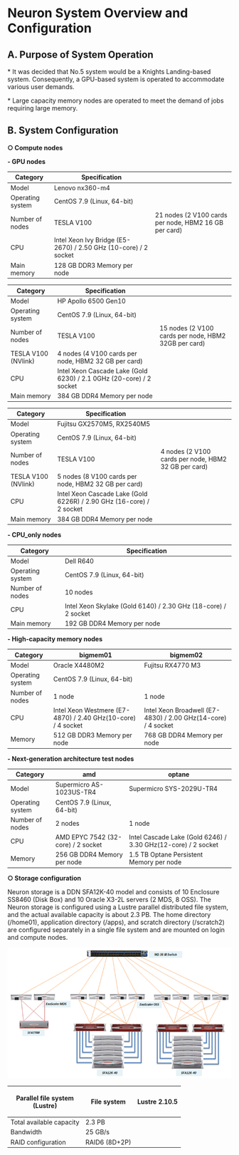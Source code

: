 # Neuron System Overview and Configuration

## A. Purpose of System Operation

\* It was decided that No.5 system would be a Knights Landing-based system. Consequently, a GPU-based system is operated to accommodate various user demands.

\* Large capacity memory nodes are operated to meet the demand of jobs requiring large memory.

## B. System Configuration

**○ Compute nodes**

**- GPU nodes**

| **Category**     | **Specification**                                               |                                                       |
| ---------------- | --------------------------------------------------------------- | ----------------------------------------------------- |
| Model            | Lenovo nx360-m4                                                 |                                                       |
| Operating system | CentOS 7.9 (Linux, 64-bit)                                      |                                                       |
| Number of nodes  | TESLA V100                                                      | 21 nodes (2 V100 cards per node, HBM2 16 GB per card) |
| CPU              | Intel Xeon Ivy Bridge (E5-2670) / 2.50 GHz (10-core) / 2 socket |                                                       |
| Main memory      | 128 GB DDR3 Memory per node                                     |                                                       |

| **Category**        | **Specification**                                                   |                                                      |
| ------------------- | ------------------------------------------------------------------- | ---------------------------------------------------- |
| Model               | HP Apollo 6500 Gen10                                                |                                                      |
| Operating system    | CentOS 7.9 (Linux, 64-bit)                                          |                                                      |
| Number of nodes     | TESLA V100                                                          | 15 nodes (2 V100 cards per node, HBM2 32GB per card) |
| TESLA V100 (NVlink) | 4 nodes (4 V100 cards per node, HBM2 32 GB per card)                |                                                      |
| CPU                 | Intel Xeon Cascade Lake (Gold 6230) / 2.1 0GHz (20-core) / 2 socket |                                                      |
| Main memory         | 384 GB DDR4 Memory per node                                         |                                                      |

| **Category**        | **Specification**                                                    |                                                      |
| ------------------- | -------------------------------------------------------------------- | ---------------------------------------------------- |
| Model               | Fujitsu GX2570M5, RX2540M5                                           |                                                      |
| Operating system    | CentOS 7.9 (Linux, 64-bit)                                           |                                                      |
| Number of nodes     | TESLA V100                                                           | 4 nodes (2 V100 cards per node, HBM2 32 GB per card) |
| TESLA V100 (NVlink) | 5 nodes (8 V100 cards per node, HBM2 32 GB per card)                 |                                                      |
| CPU                 | Intel Xeon Cascade Lake (Gold 6226R) / 2.90 GHz (16-core) / 2 socket |                                                      |
| Main memory         | 384 GB DDR4 Memory per node                                          |                                                      |

**- CPU\_only nodes**

| **Category**     | **Specification**                                              |
| ---------------- | -------------------------------------------------------------- |
| Model            | Dell R640                                                      |
| Operating system | CentOS 7.9 (Linux, 64-bit)                                     |
| Number of nodes  | 10 nodes                                                       |
| CPU              | Intel Xeon Skylake (Gold 6140) / 2.30 GHz (18-core) / 2 socket |
| Main memory      | 192 GB DDR4 Memory per node                                    |

**- High-capacity memory nodes**

| **Category**     | **bigmem01**                                                 | **bigmem02**                                                  |
| ---------------- | ------------------------------------------------------------ | ------------------------------------------------------------- |
| Model            | Oracle X4480M2                                               | Fujitsu RX4770 M3                                             |
| Operating system | CentOS 7.9 (Linux, 64-bit)                                   |                                                               |
| Number of nodes  | 1 node                                                       | 1 node                                                        |
| CPU              | Intel Xeon Westmere (E7-4870) / 2.40 GHz(10-core) / 4 socket | Intel Xeon Broadwell (E7-4830) / 2.00 GHz(14-core) / 4 socket |
| Memory           | 512 GB DDR3 Memory per node                                  | 768 GB DDR4 Memory per node                                   |

**- Next-generation architecture test nodes**

| **Category**     | **amd**                            | **optane**                                                    |
| ---------------- | ---------------------------------- | ------------------------------------------------------------- |
| Model            | Supermicro AS-1023US-TR4           | Supermicro SYS-2029U-TR4                                      |
| Operating system | CentOS 7.9 (Linux, 64-bit)         |                                                               |
| Number of nodes  | 2 nodes                            | 1 node                                                        |
| CPU              | AMD EPYC 7542 (32-core) / 2 socket | Intel Cascade Lake (Gold 6246) / 3.30 GHz(12-core) / 2 socket |
| Memory           | 256 GB DDR4 Memory per node        | 1.5 TB Optane Persistent Memory per node                      |

**○ Storage configuration**

Neuron storage is a DDN SFA12K-40 model and consists of 10 Enclosure SS8460 (Disk Box) and 10 Oracle X3-2L servers (2 MDS, 8 OSS). The Neuron storage is configured using a Lustre parallel distributed file system, and the actual available capacity is about 2.3 PB. The home directory (/home01), application directory (/apps), and scratch directory (/scratch2) are configured separately in a single file system and are mounted on login and compute nodes.

![\[ Neuron storage configuration diagram\]](../../../.gitbook/assets/TkbLovYt7ZryPFB.png)

| <p>Parallel file system<br>(Lustre)</p> | File system   | Lustre 2.10.5 |
| --------------------------------------- | ------------- | ------------- |
| Total available capacity                | 2.3 PB        |               |
| Bandwidth                               | 25 GB/s       |               |
| RAID configuration                      | RAID6 (8D+2P) |               |
